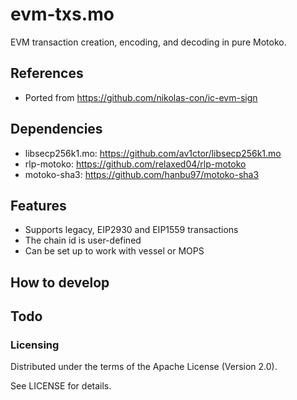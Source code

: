 # evm-txs.mo
EVM transaction creation, encoding, and decoding in pure Motoko.

## References
- Ported from https://github.com/nikolas-con/ic-evm-sign

## Dependencies
- libsecp256k1.mo: https://github.com/av1ctor/libsecp256k1.mo
- rlp-motoko: https://github.com/relaxed04/rlp-motoko
- motoko-sha3: https://github.com/hanbu97/motoko-sha3

## Features
- Supports legacy, EIP2930 and EIP1559 transactions
- The chain id is user-defined
- Can be set up to work with vessel or MOPS

## How to develop

## Todo

### Licensing
Distributed under the terms of the Apache License (Version 2.0).

See LICENSE for details.
